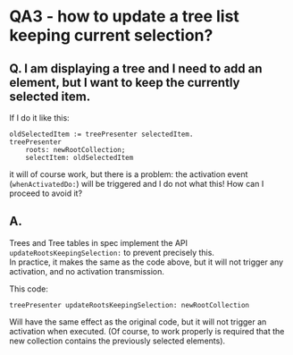 # QA3 - how to update a tree list keeping current selection?

## Q. I am displaying a tree and I need to add an element, but I want to keep the currently selected item. 
If I do it like this:

```Smalltalk
oldSelectedItem := treePresenter selectedItem.
treePresenter
	roots: newRootCollection;
	selectItem: oldSelectedItem
```
it will of course work, but there is a problem: the activation event (`whenActivatedDo:`) will be triggered and I do not what this!
How can I proceed to avoid it?

## A. 

Trees and Tree tables in spec implement the API `updateRootsKeepingSelection:` to prevent precisely this.  
In practice, it makes the same as the code above, but it will not trigger any activation, and no activation transmission.   

This code: 

```Smalltalk
treePresenter updateRootsKeepingSelection: newRootCollection
```

Will have the same effect as the original code, but it will not trigger an activation when executed.
(Of course, to work properly is required that the new collection contains the previously selected elements).

